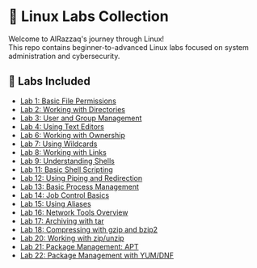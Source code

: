 # 🐧 Linux Labs Collection

Welcome to AlRazzaq's journey through Linux!  
This repo contains beginner-to-advanced Linux labs focused on system administration and cybersecurity.

## 📁 Labs Included

- [Lab 1: Basic File Permissions](lab-1-basic-file-permissions.md)
- [Lab 2: Working with Directories](lab-2-working-with-directories.md)
- [Lab 3: User and Group Management](lab-3-user-and-group-management.md)
- [Lab 4: Using Text Editors](lab-4-using-text-editors.md)
- [Lab 6: Working with Ownership](lab6-working-with-ownership.md)  
- [Lab 7: Using Wildcards](lab7-using-wildcards.md)
- [Lab 8: Working with Links](lab8-working-with-links.md)
- [Lab 9: Understanding Shells](lab9-understanding-shells.md)
- [Lab 11: Basic Shell Scripting](lab11-basic-shell-scripting.md)
- [Lab 12: Using Piping and Redirection](lab12-piping-and-redirection.md)
- [Lab 13: Basic Process Management](lab14-process-management.md)
- [Lab 14: Job Control Basics](lab14-job-control.md)
- [Lab 15: Using Aliases](lab15-using-aliases.md)
- [Lab 16: Network Tools Overview](lab17-network-tools-overview.md)
- [Lab 17: Archiving with tar](lab18-archiving-with-tar.md)
- [Lab 18: Compressing with gzip and bzip2](lab19-compressing-with-gzip-and-bzip2.md)
- [Lab 20: Working with zip/unzip](lab20-working-with-zip-unzip.md)
- [Lab 21: Package Management: APT](lab21-package-management-apt.md)
- [Lab 22: Package Management with YUM/DNF](lab22-package-management-yum-dnf.md)

